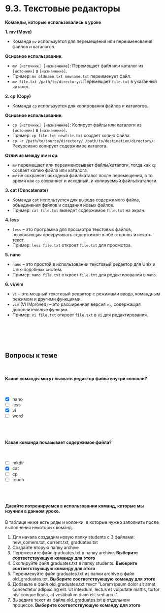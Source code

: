 # 9.3. Текстовые редакторы

**Команды, которые использовались в уроке**

**1. mv (Move)**

- Команда `mv` используется для перемещения или переименования файлов и каталогов.

**Основное использование:**

- `mv [источник] [назначение]`: Перемещает файл или каталог из `[источник]` в `[назначение]`.
- Пример: `mv oldname.txt newname.txt` переименует файл.
- `mv file.txt /path/to/directory/`: Перемещает `file.txt` в указанный каталог.

**2. cp (Copy)**

- Команда `cp` используется для копирования файлов и каталогов.

**Основное использование:**

- `cp [источник] [назначение]`: Копирует файлы или каталоги из `[источник]` в `[назначение]`.
- Пример: `cp file.txt newfile.txt` создает копию файла.
- `cp -r /path/to/source/directory/ /path/to/destination/directory/`: Рекурсивно копирует содержимое каталога.

**Отличия между mv и cp:**

- `mv` перемещает или переименовывает файлы/каталоги, тогда как `cp` создает копию файла или каталога.
- `mv` не сохраняет исходный файл/каталог после перемещения, в то время как `cp` сохраняет и исходный, и копируемый файлы/каталоги.

**3. cat (Concatenate)**

- Команда `cat` используется для вывода содержимого файла, объединения файлов и создания новых файлов.
- Пример: `cat file.txt` выведет содержимое `file.txt` на экран.

**4. less**

- `less` – это программа для просмотра текстовых файлов, позволяющая прокручивать содержимое в обе стороны и искать текст.
- Пример: `less file.txt` откроет `file.txt` для просмотра.

**5. nano**

- `nano` – это простой в использовании текстовый редактор для Unix и Unix-подобных систем.
- Пример: `nano file.txt` откроет `file.txt` для редактирования в `nano`.

**6. vi/vim**

- `vi` – это мощный текстовый редактор с режимами ввода, командным режимом и другими функциями.
- `vim` (Vi IMproved) – это расширенная версия `vi`, содержащая дополнительные функции.
- Пример: `vi file.txt` откроет `file.txt` в `vi` для редактирования.
<br>
<br>
<br>
<br>

<a id='task1'></a>
## Вопросы к теме
<br>

#### Какие команды могут вызвать редактор файла внутри консоли?
<br>

 -  [x] nano
 -  [ ] less
 -  [x] vi
 -  [ ] word
<br>
<br>

#### Какая команда показывает содержимое файла?
<br>

 -  [ ] mkdir
 -  [x] cat
 -  [ ] cp
 -  [ ] touch
<br>
<br>

#### **Давайте потренируемся в использовании команд, которые мы изучили в данном уроке.**

В таблице ниже есть ряды и колонки, в которые нужно заполнить после выполнения некоторых команд.

1. Для начала создадим новую папку students с 3 файлами: new_comers.txt, current.txt, graduates.txt
2. Создайте вторую папку archive
3. Переместите файл graduates.txt в папку archive. **Выберите соответствующую команду для этого**
4. Скопируйте файл graduates.txt в папку students. **Выберите соответствующую команду для этого**
5. Переименуйте файл graduates.txt из папки archive в файл old_graduates.txt. **Выберите соответствующую команду для этого**
6. Добавьте в файл old_graduates.txt текст "Lorem ipsum dolor sit amet, consectetur adipiscing elit. Ut interdum, lectus et vulputate mattis, tortor nisl congue ligula, at vestibulum diam elit sed arcu."
7. Выведите текст из файла old_graduates.txt в отдельном процессе. **Выберите соответствующую команду для этого**
<br>

<image src="/img/9.3. pic1.png" alt="">
<br>


